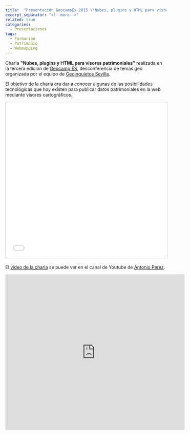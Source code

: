 ```yaml
---
title:  "Presentación GeocampEs 2015 \"Nubes, plugins y HTML para visores patrimoniales\""
excerpt_separator: "<!--more-->"
related: true
categories: 
  - Presentaciones
tags:
  - Formación
  - Patrimonio
  - Webmapping
---
```


Charla **"Nubes, plugins y HTML para visores patrimoniales"** realizada en la tercera edición de [Geocamp ES](http://geocamp.es/), desconferencia de temas geo organizada por el equipo de [Geoinquietos Sevilla](http://geoinquietos.blogspot.com.es/).

El objetivo de la charla era dar a conocer algunas de las posibilidades tecnológicas que hoy existen para publicar datos patrimoniales en la web mediante visores cartográficos.

<iframe src="//www.slideshare.net/slideshow/embed_code/key/1yBFEHgZE6skLy" width="595" height="485" frameborder="0" marginwidth="0" marginheight="0" scrolling="no" style="border:1px solid #CCC; border-width:1px; margin-bottom:5px; max-width: 100%;" allowfullscreen> </iframe> 

El [vídeo de la charla](https://www.youtube.com/watch?v=rxLjUGfSEPg) se puede ver en el canal de Youtube de [Antonio Pérez](http://www.nonopp.com/).

<iframe width="560" height="485" src="https://www.youtube.com/embed/rxLjUGfSEPg" frameborder="0" allowfullscreen></iframe>